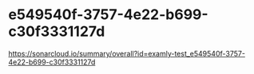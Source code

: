 # e549540f-3757-4e22-b699-c30f3331127d
https://sonarcloud.io/summary/overall?id=examly-test_e549540f-3757-4e22-b699-c30f3331127d
